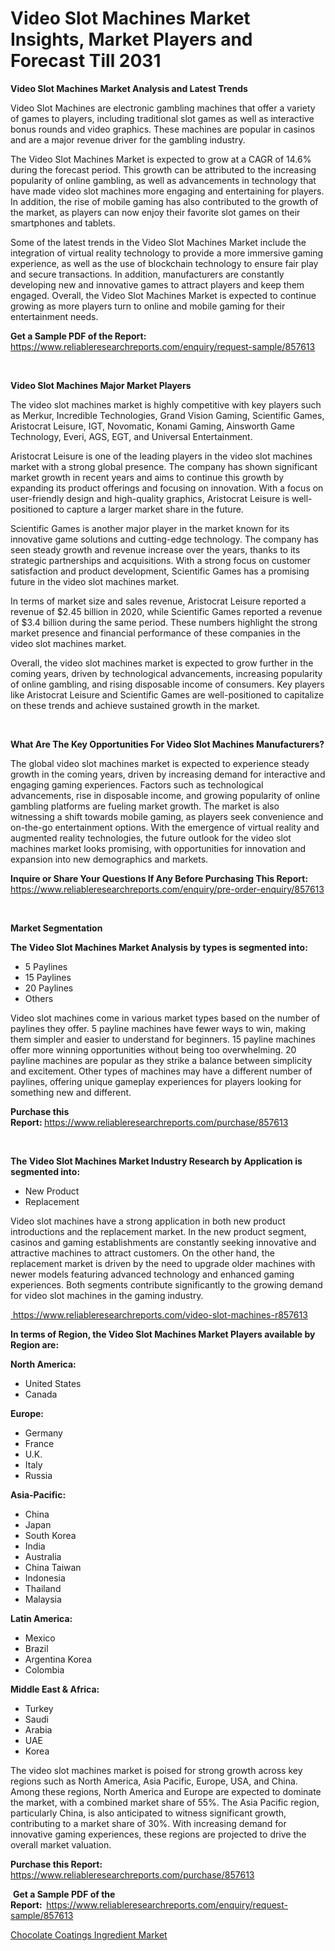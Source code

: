 <p><h1>Video Slot Machines Market Insights, Market Players and Forecast Till 2031</h1></p><p><strong>Video Slot Machines Market Analysis and Latest Trends</strong></p>
<p><p>Video Slot Machines are electronic gambling machines that offer a variety of games to players, including traditional slot games as well as interactive bonus rounds and video graphics. These machines are popular in casinos and are a major revenue driver for the gambling industry.</p><p>The Video Slot Machines Market is expected to grow at a CAGR of 14.6% during the forecast period. This growth can be attributed to the increasing popularity of online gambling, as well as advancements in technology that have made video slot machines more engaging and entertaining for players. In addition, the rise of mobile gaming has also contributed to the growth of the market, as players can now enjoy their favorite slot games on their smartphones and tablets.</p><p>Some of the latest trends in the Video Slot Machines Market include the integration of virtual reality technology to provide a more immersive gaming experience, as well as the use of blockchain technology to ensure fair play and secure transactions. In addition, manufacturers are constantly developing new and innovative games to attract players and keep them engaged. Overall, the Video Slot Machines Market is expected to continue growing as more players turn to online and mobile gaming for their entertainment needs.</p></p>
<p><strong>Get a Sample PDF of the Report:&nbsp;</strong> <a href="https://www.reliableresearchreports.com/enquiry/request-sample/857613">https://www.reliableresearchreports.com/enquiry/request-sample/857613</a></p>
<p>&nbsp;</p>
<p><strong>Video Slot Machines Major Market Players</strong></p>
<p><p>The video slot machines market is highly competitive with key players such as Merkur, Incredible Technologies, Grand Vision Gaming, Scientific Games, Aristocrat Leisure, IGT, Novomatic, Konami Gaming, Ainsworth Game Technology, Everi, AGS, EGT, and Universal Entertainment. </p><p>Aristocrat Leisure is one of the leading players in the video slot machines market with a strong global presence. The company has shown significant market growth in recent years and aims to continue this growth by expanding its product offerings and focusing on innovation. With a focus on user-friendly design and high-quality graphics, Aristocrat Leisure is well-positioned to capture a larger market share in the future.</p><p>Scientific Games is another major player in the market known for its innovative game solutions and cutting-edge technology. The company has seen steady growth and revenue increase over the years, thanks to its strategic partnerships and acquisitions. With a strong focus on customer satisfaction and product development, Scientific Games has a promising future in the video slot machines market.</p><p>In terms of market size and sales revenue, Aristocrat Leisure reported a revenue of $2.45 billion in 2020, while Scientific Games reported a revenue of $3.4 billion during the same period. These numbers highlight the strong market presence and financial performance of these companies in the video slot machines market. </p><p>Overall, the video slot machines market is expected to grow further in the coming years, driven by technological advancements, increasing popularity of online gambling, and rising disposable income of consumers. Key players like Aristocrat Leisure and Scientific Games are well-positioned to capitalize on these trends and achieve sustained growth in the market.</p></p>
<p>&nbsp;</p>
<p><strong>What Are The Key Opportunities For Video Slot Machines Manufacturers?</strong></p>
<p><p>The global video slot machines market is expected to experience steady growth in the coming years, driven by increasing demand for interactive and engaging gaming experiences. Factors such as technological advancements, rise in disposable income, and growing popularity of online gambling platforms are fueling market growth. The market is also witnessing a shift towards mobile gaming, as players seek convenience and on-the-go entertainment options. With the emergence of virtual reality and augmented reality technologies, the future outlook for the video slot machines market looks promising, with opportunities for innovation and expansion into new demographics and markets.</p></p>
<p><strong>Inquire or Share Your Questions If Any Before Purchasing This Report:</strong> <a href="https://www.reliableresearchreports.com/enquiry/pre-order-enquiry/857613">https://www.reliableresearchreports.com/enquiry/pre-order-enquiry/857613</a></p>
<p>&nbsp;</p>
<p><strong>Market Segmentation</strong></p>
<p><strong>The Video Slot Machines Market Analysis by types is segmented into:</strong></p>
<p><ul><li>5 Paylines</li><li>15 Paylines</li><li>20 Paylines</li><li>Others</li></ul></p>
<p><p>Video slot machines come in various market types based on the number of paylines they offer. 5 payline machines have fewer ways to win, making them simpler and easier to understand for beginners. 15 payline machines offer more winning opportunities without being too overwhelming. 20 payline machines are popular as they strike a balance between simplicity and excitement. Other types of machines may have a different number of paylines, offering unique gameplay experiences for players looking for something new and different.</p></p>
<p><strong>Purchase this Report:&nbsp;</strong><a href="https://www.reliableresearchreports.com/purchase/857613">https://www.reliableresearchreports.com/purchase/857613</a></p>
<p>&nbsp;</p>
<p><strong>The Video Slot Machines Market Industry Research by Application is segmented into:</strong></p>
<p><ul><li>New Product</li><li>Replacement</li></ul></p>
<p><p>Video slot machines have a strong application in both new product introductions and the replacement market. In the new product segment, casinos and gaming establishments are constantly seeking innovative and attractive machines to attract customers. On the other hand, the replacement market is driven by the need to upgrade older machines with newer models featuring advanced technology and enhanced gaming experiences. Both segments contribute significantly to the growing demand for video slot machines in the gaming industry.</p></p>
<p><a href="https://www.reliableresearchreports.com/video-slot-machines-r857613">&nbsp;https://www.reliableresearchreports.com/video-slot-machines-r857613</a></p>
<p><strong>In terms of Region, the Video Slot Machines Market Players available by Region are:</strong></p>
<p>
    <p> <strong> North America: </strong>
        <ul>
            <li>United States</li>
            <li>Canada</li>
        </ul>
        </p> 
    <p> <strong> Europe: </strong>
        <ul>
            <li>Germany</li>
            <li>France</li>
            <li>U.K.</li>
            <li>Italy</li>
            <li>Russia</li>
        </ul>
        </p> 
    <p> <strong> Asia-Pacific: </strong>
        <ul>
            <li>China</li>
            <li>Japan</li>
            <li>South Korea</li>
            <li>India</li>
            <li>Australia</li>
            <li>China Taiwan</li>
            <li>Indonesia</li>
            <li>Thailand</li>
            <li>Malaysia</li>
        </ul>
        </p> 
    <p> <strong> Latin America: </strong>
        <ul>
            <li>Mexico</li>
            <li>Brazil</li>
            <li>Argentina Korea</li>
            <li>Colombia</li>
        </ul>
        </p> 
    <p> <strong> Middle East & Africa: </strong>
        <ul>
            <li>Turkey</li>
            <li>Saudi</li>
            <li>Arabia</li>
            <li>UAE</li>
            <li>Korea</li>
        </ul>
    </p>
    </p>
<p><p>The video slot machines market is poised for strong growth across key regions such as North America, Asia Pacific, Europe, USA, and China. Among these regions, North America and Europe are expected to dominate the market, with a combined market share of 55%. The Asia Pacific region, particularly China, is also anticipated to witness significant growth, contributing to a market share of 30%. With increasing demand for innovative gaming experiences, these regions are projected to drive the overall market valuation.</p></p>
<p><strong>Purchase this Report: </strong><a href="https://www.reliableresearchreports.com/purchase/857613">https://www.reliableresearchreports.com/purchase/857613</a></p>
<p>&nbsp;<strong>Get a Sample PDF of the Report:&nbsp;&nbsp;</strong><a href="https://www.reliableresearchreports.com/enquiry/request-sample/857613">https://www.reliableresearchreports.com/enquiry/request-sample/857613</a></p>
<p><strong></strong></p>
<p><p><a href="https://extreme-scabiosa-c81.notion.site/Chocolate-Coatings-Ingredient-Market-Exploring-Market-Share-Market-Trends-and-Future-Growth-1146dd16c8774d10b2487db55af998b3">Chocolate Coatings Ingredient Market</a></p></p>